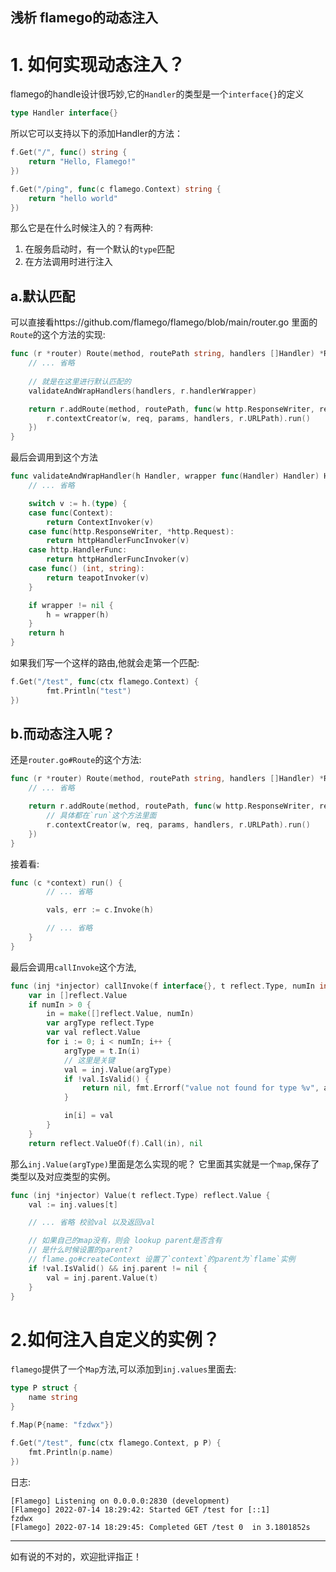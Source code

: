 ## 浅析 flamego的动态注入

# 1. 如何实现动态注入？

flamego的handle设计很巧妙,它的`Handler`的类型是一个`interface{}`的定义
```go
type Handler interface{}
```
所以它可以支持以下的添加Handler的方法：
```go
f.Get("/", func() string {
	return "Hello, Flamego!"
})

f.Get("/ping", func(c flamego.Context) string {
	return "hello world"
})
```

那么它是在什么时候注入的？有两种:
1.  在服务启动时，有一个默认的`type`匹配
2. 在方法调用时进行注入

## a.默认匹配
可以直接看https://github.com/flamego/flamego/blob/main/router.go 里面的`Route`的这个方法的实现:
```go
func (r *router) Route(method, routePath string, handlers []Handler) *Route {
    // ... 省略
    
    // 就是在这里进行默认匹配的
	validateAndWrapHandlers(handlers, r.handlerWrapper)

	return r.addRoute(method, routePath, func(w http.ResponseWriter, req *http.Request, params route.Params) {
		r.contextCreator(w, req, params, handlers, r.URLPath).run()
	})
}
```
最后会调用到这个方法
```go
func validateAndWrapHandler(h Handler, wrapper func(Handler) Handler) Handler {
    // ... 省略

	switch v := h.(type) {
	case func(Context):
		return ContextInvoker(v)
	case func(http.ResponseWriter, *http.Request):
		return httpHandlerFuncInvoker(v)
	case http.HandlerFunc:
		return httpHandlerFuncInvoker(v)
	case func() (int, string):
		return teapotInvoker(v)
	}

	if wrapper != nil {
		h = wrapper(h)
	}
	return h
}

```
如果我们写一个这样的路由,他就会走第一个匹配:
```go
f.Get("/test", func(ctx flamego.Context) {
		fmt.Println("test")
})
```

## b.而动态注入呢？
还是`router.go#Route`的这个方法:
```go
func (r *router) Route(method, routePath string, handlers []Handler) *Route {
	// ... 省略

	return r.addRoute(method, routePath, func(w http.ResponseWriter, req *http.Request, params route.Params) {
        // 具体都在`run`这个方法里面
		r.contextCreator(w, req, params, handlers, r.URLPath).run()
	})
}
```
接着看:
```go
func (c *context) run() {
        // ... 省略

		vals, err := c.Invoke(h)

        // ... 省略
	}
}
```
最后会调用`callInvoke`这个方法,
```go
func (inj *injector) callInvoke(f interface{}, t reflect.Type, numIn int) ([]reflect.Value, error) {
	var in []reflect.Value
	if numIn > 0 {
		in = make([]reflect.Value, numIn)
		var argType reflect.Type
		var val reflect.Value
		for i := 0; i < numIn; i++ {
			argType = t.In(i)
            // 这里是关键
			val = inj.Value(argType)
			if !val.IsValid() {
				return nil, fmt.Errorf("value not found for type %v", argType)
			}

			in[i] = val
		}
	}
	return reflect.ValueOf(f).Call(in), nil

```
那么`inj.Value(argType)`里面是怎么实现的呢？
它里面其实就是一个`map`,保存了类型以及对应类型的实例。
```go
func (inj *injector) Value(t reflect.Type) reflect.Value {
	val := inj.values[t]

	// ... 省略 校验val 以及返回val

    // 如果自己的map没有，则会 lookup parent是否含有
    // 是什么时候设置的parent?
    // flame.go#createContext 设置了`context`的parent为`flame`实例
	if !val.IsValid() && inj.parent != nil {
		val = inj.parent.Value(t)
	}
}
```


# 2.如何注入自定义的实例？
`flamego`提供了一个`Map`方法,可以添加到`inj.values`里面去:

```go
type P struct {
	name string
}

f.Map(P{name: "fzdwx"})

f.Get("/test", func(ctx flamego.Context, p P) {
	fmt.Println(p.name)
})
```
日志:
```output
[Flamego] Listening on 0.0.0.0:2830 (development)
[Flamego] 2022-07-14 18:29:42: Started GET /test for [::1]
fzdwx
[Flamego] 2022-07-14 18:29:45: Completed GET /test 0  in 3.1801852s
```

---
如有说的不对的，欢迎批评指正！